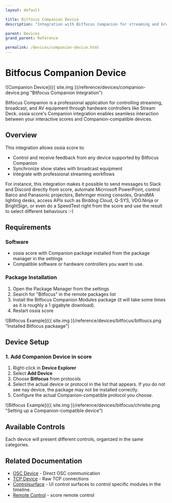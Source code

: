 ```yaml
---
layout: default

title: Bitfocus Companion Device
description: "Integration with Bitfocus Companion for streaming and broadcast control"

parent: Devices
grand_parent: Reference

permalink: /devices/companion-device.html
---
```

# Bitfocus Companion Device

![Companion Device]({{ site.img }}/reference/devices/companion-device.png "Bitfocus Companion Integration")

Bitfocus Companion is a professional application for controlling streaming, broadcast, and AV equipment through hardware controllers like Stream Deck. ossia score's Companion integration enables seamless interaction between your interactive scores and Companion-compatible devices.

## Overview

This integration allows ossia score to:

- Control and receive feedback from any device supported by Bitfocus Companion
- Synchronize show states with broadcast equipment
- Integrate with professional streaming workflows

For instance, this integration makes it possible to send messages to Slack and Discord directly from score, automate Micrrosoft PowerPoint, control Barco and Panasonic projectors, Behringer mixing consoles, GrandMA lighting desks, access APIs such as Birddog Cloud, Q-SYS, VDO.Ninja or BrightSign, or even do a SpeedTest right from the score and use the result to select different behaviours :-)

## Requirements

### Software
- ossia score with Companion package installed from the package manager in the settings
- Compatible software or hardware controllers you want to use.

### Package Installation
1. Open the Package Manager from the settings
2. Search for "Bitfocus" in the remote packages list
3. Install the Bitfocus Companion Modules package (it will take some times as it is roughly a 1 gigabyte download).
4. Restart ossia score

![Bitfocus Example]({{ site.img }}/reference/devices/bitfocus/bitfoucs.png "Installed Bitfocus packaage")

## Device Setup

### 1. Add Companion Device in score

1. Right-click in **Device Explorer**
2. Select **Add Device**
3. Choose **Bitfocus** from protocols
4. Select the actual device or protocol in the list that appears. If you do not see nay device, the package may not be installed correctly.
4. Configure the actual Companion-compatible protocol you choose.

![Bitfocus Example]({{ site.img }}/reference/devices/bitfocus/christie.png "Setting up a Companion-compatible device")


## Available Controls

Each device will present different controls, organized in the same categories.

## Related Documentation

- [OSC Device](/devices/osc-device.html) - Direct OSC communication
- [TCP Device](/devices/tcp-device.html) - Raw TCP connections
- [Controlsurface](/processes/controlsurface.html) - UI control surfaces to control specific modules in the timeline.
- [Remote Control](/in-depth/remote.html) - score remote control
